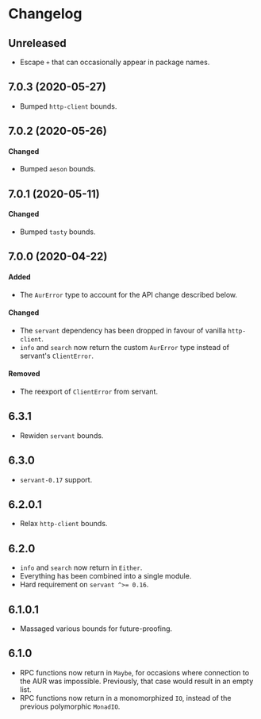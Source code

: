 # Changelog

## Unreleased

- Escape `+` that can occasionally appear in package names.

## 7.0.3 (2020-05-27)

- Bumped `http-client` bounds.

## 7.0.2 (2020-05-26)

#### Changed

- Bumped `aeson` bounds.

## 7.0.1 (2020-05-11)

#### Changed

- Bumped `tasty` bounds.

## 7.0.0 (2020-04-22)

#### Added

- The `AurError` type to account for the API change described below.

#### Changed

- The `servant` dependency has been dropped in favour of vanilla `http-client`.
- `info` and `search` now return the custom `AurError` type instead of servant's
  `ClientError`.

#### Removed

- The reexport of `ClientError` from servant.

## 6.3.1

- Rewiden `servant` bounds.

## 6.3.0

- `servant-0.17` support.

## 6.2.0.1

- Relax `http-client` bounds.

## 6.2.0

- `info` and `search` now return in `Either`.
- Everything has been combined into a single module.
- Hard requirement on `servant ^>= 0.16`.

## 6.1.0.1

- Massaged various bounds for future-proofing.

## 6.1.0

- RPC functions now return in `Maybe`, for occasions where connection to the AUR
  was impossible. Previously, that case would result in an empty list.
- RPC functions now return in a monomorphized `IO`, instead of the previous
  polymorphic `MonadIO`.
